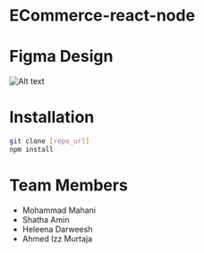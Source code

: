 # ECommerce-react-node

# Figma Design 

![Alt text](https://cdn.discordapp.com/attachments/1085919252525092904/1109742492712181800/proj.png)

# Installation

```bash
git clone [repo_url]
npm install

```

# Team Members

- Mohammad Mahani
- Shatha Amin
- Heleena Darweesh
- Ahmed Izz Murtaja